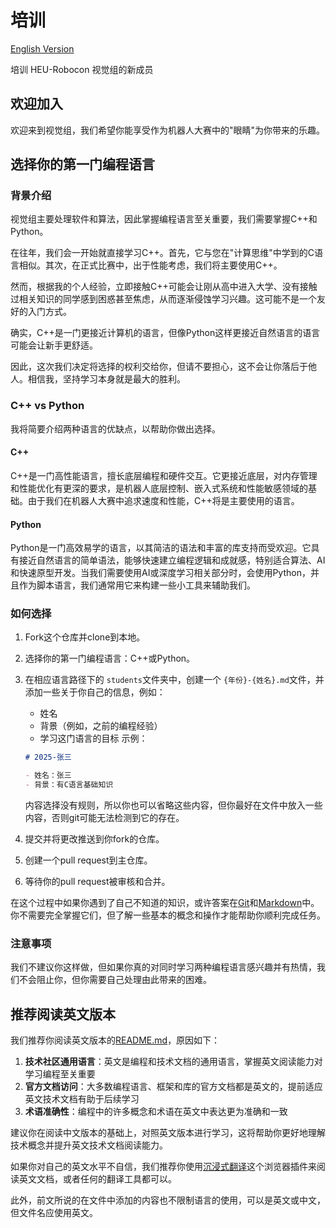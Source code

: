 # 培训

[English Version](README.md)

培训 HEU-Robocon 视觉组的新成员

## 欢迎加入

欢迎来到视觉组，我们希望你能享受作为机器人大赛中的"眼睛"为你带来的乐趣。

## 选择你的第一门编程语言

### 背景介绍

视觉组主要处理软件和算法，因此掌握编程语言至关重要，我们需要掌握C++和Python。

在往年，我们会一开始就直接学习C++。首先，它与您在"计算思维"中学到的C语言相似。其次，在正式比赛中，出于性能考虑，我们将主要使用C++。

然而，根据我的个人经验，立即接触C++可能会让刚从高中进入大学、没有接触过相关知识的同学感到困惑甚至焦虑，从而逐渐侵蚀学习兴趣。这可能不是一个友好的入门方式。

确实，C++是一门更接近计算机的语言，但像Python这样更接近自然语言的语言可能会让新手更舒适。

因此，这次我们决定将选择的权利交给你，但请不要担心，这不会让你落后于他人。相信我，坚持学习本身就是最大的胜利。

### C++ vs Python

我将简要介绍两种语言的优缺点，以帮助你做出选择。

#### C++

C++是一门高性能语言，擅长底层编程和硬件交互。它更接近底层，对内存管理和性能优化有更深的要求，是机器人底层控制、嵌入式系统和性能敏感领域的基础。由于我们在机器人大赛中追求速度和性能，C++将是主要使用的语言。

#### Python

Python是一门高效易学的语言，以其简洁的语法和丰富的库支持而受欢迎。它具有接近自然语言的简单语法，能够快速建立编程逻辑和成就感，特别适合算法、AI和快速原型开发。当我们需要使用AI或深度学习相关部分时，会使用Python，并且作为脚本语言，我们通常用它来构建一些小工具来辅助我们。

### 如何选择

1. Fork这个仓库并clone到本地。
2. 选择你的第一门编程语言：C++或Python。
3. 在相应语言路径下的 `students`文件夹中，创建一个 `{年份}-{姓名}.md`文件，并添加一些关于你自己的信息，例如：

   - 姓名
   - 背景（例如，之前的编程经验）
   - 学习这门语言的目标
     示例：

   ```markdown
   # 2025-张三

   - 姓名：张三
   - 背景：有C语言基础知识
   ```

   内容选择没有规则，所以你也可以省略这些内容，但你最好在文件中放入一些内容，否则git可能无法检测到它的存在。
4. 提交并将更改推送到你fork的仓库。
5. 创建一个pull request到主仓库。
6. 等待你的pull request被审核和合并。

在这个过程中如果你遇到了自己不知道的知识，或许答案在[Git](commom/Git.md)和[Markdown](commom/Markdown.md)中。你不需要完全掌握它们，但了解一些基本的概念和操作才能帮助你顺利完成任务。

### 注意事项

我们不建议你这样做，但如果你真的对同时学习两种编程语言感兴趣并有热情，我们不会阻止你，但你需要自己处理由此带来的困难。

## 推荐阅读英文版本

我们推荐你阅读英文版本的[README.md](README.md)，原因如下：

1. **技术社区通用语言**：英文是编程和技术文档的通用语言，掌握英文阅读能力对学习编程至关重要
2. **官方文档访问**：大多数编程语言、框架和库的官方文档都是英文的，提前适应英文技术文档有助于后续学习
3. **术语准确性**：编程中的许多概念和术语在英文中表达更为准确和一致

建议你在阅读中文版本的基础上，对照英文版本进行学习，这将帮助你更好地理解技术概念并提升英文技术文档阅读能力。

如果你对自己的英文水平不自信，我们推荐你使用[沉浸式翻译](https://immersivetranslate.com/zh-Hans/)这个浏览器插件来阅读英文文档，或者任何的翻译工具都可以。

此外，前文所说的在文件中添加的内容也不限制语言的使用，可以是英文或中文，但文件名应使用英文。
